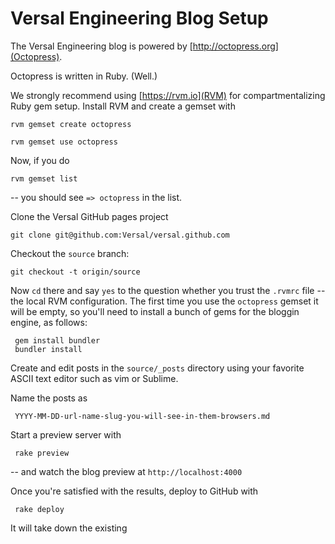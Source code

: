 Versal Engineering Blog Setup
=============================

The Versal Engineering blog is powered by [http://octopress.org](Octopress).

Octopress is written in Ruby.  (Well.)

We strongly recommend using [https://rvm.io](RVM) for compartmentalizing Ruby gem setup.  Install RVM and create a gemset with

`rvm gemset create octopress`

`rvm gemset use octopress`

Now, if you do

`rvm gemset list`

-- you should see `=> octopress` in the list.

Clone the Versal GitHub pages project

`git clone git@github.com:Versal/versal.github.com`

Checkout the `source` branch:

`git checkout -t origin/source`

Now `cd` there and say `yes` to the question whether you trust the `.rvmrc` file -- the local RVM configuration.  The first time you use the `octopress` gemset it will be empty, so you'll need to install a bunch of gems for the bloggin engine, as follows:

     gem install bundler
     bundler install

Create and edit posts in the `source/_posts` directory using your favorite ASCII text editor such as vim or Sublime.

Name the posts as 

     YYYY-MM-DD-url-name-slug-you-will-see-in-them-browsers.md

Start a preview server with

     rake preview

-- and watch the blog preview at `http://localhost:4000`

Once you're satisfied with the results, deploy to GitHub with

     rake deploy

It will take down the existing 
